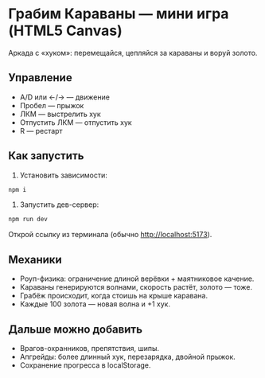 # Грабим Караваны — мини игра (HTML5 Canvas)

Аркада с «хуком»: перемещайся, цепляйся за караваны и воруй золото.

## Управление

- A/D или ←/→ — движение
- Пробел — прыжок
- ЛКМ — выстрелить хук
- Отпустить ЛКМ — отпустить хук
- R — рестарт

## Как запустить

1. Установить зависимости:

```bash
npm i
```

1. Запустить дев-сервер:

```bash
npm run dev
```

Открой ссылку из терминала (обычно <http://localhost:5173>).

## Механики

- Роуп-физика: ограничение длиной верёвки + маятниковое качение.
- Караваны генерируются волнами, скорость растёт, золото — тоже.
- Грабёж происходит, когда стоишь на крыше каравана.
- Каждые 100 золота — новая волна и +1 хук.

## Дальше можно добавить

- Врагов-охранников, препятствия, шипы.
- Апгрейды: более длинный хук, перезарядка, двойной прыжок.
- Сохранение прогресса в localStorage.
